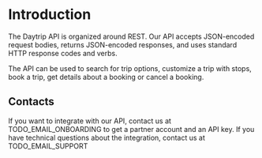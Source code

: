 # Introduction

The Daytrip API is organized around REST. Our API accepts JSON-encoded request bodies, returns JSON-encoded responses, and uses standard HTTP response codes and verbs.

The API can be used to search for trip options, customize a trip with stops, book a trip, get details about a booking or cancel a booking.

## Contacts

If you want to integrate with our API, contact us at TODO_EMAIL_ONBOARDING to get a partner account and an API key. If you have technical questions about the integration, contact us at TODO_EMAIL_SUPPORT
